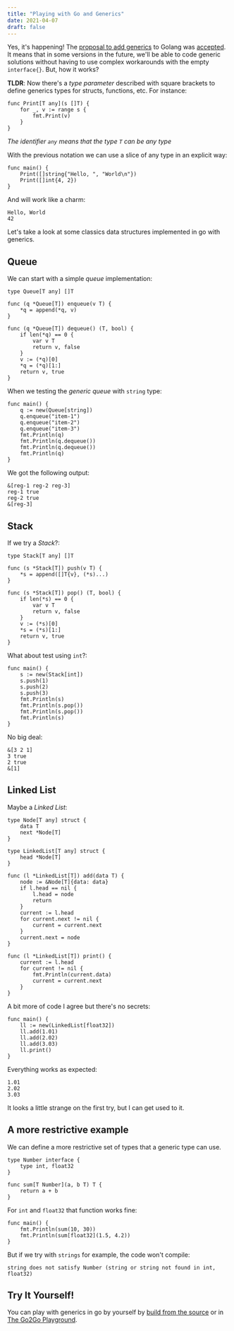 ```yaml
---
title: "Playing with Go and Generics"
date: 2021-04-07
draft: false
---
```


Yes, it's happening!
The [proposal to add generics](https://go.googlesource.com/proposal/+/refs/heads/master/design/43651-type-parameters.md) to Golang was [accepted](https://github.com/golang/go/issues/43651#issuecomment-776944155).
It means that in some versions in the future, we'll be able to code generic solutions without having to use complex workarounds with the empty `interface{}`.
But, how it works?

**TLDR**: Now there's a _type parameter_ described with square brackets to define generics types for structs, functions, etc.
For instance:
```golang
func Print[T any](s []T) {
	for _, v := range s {
		fmt.Print(v)
	}
}
```
_The identifier `any` means that the type `T` can be any type_

With the previous notation we can use a slice of any type in an explicit way:

```golang
func main() {
	Print([]string{"Hello, ", "World\n"})
	Print([]int{4, 2})
}
```
And will work like a charm:
```
Hello, World
42
```
Let's take a look at some classics data structures implemented in go with generics.

## Queue
We can start with a simple _queue_ implementation:

```golang
type Queue[T any] []T

func (q *Queue[T]) enqueue(v T) {
	*q = append(*q, v)
}

func (q *Queue[T]) dequeue() (T, bool) {
	if len(*q) == 0 {
		var v T
		return v, false
	}
	v := (*q)[0]
	*q = (*q)[1:]
	return v, true
}
```

When we testing the _generic queue_ with `string` type:
```golang
func main() {
	q := new(Queue[string])
	q.enqueue("item-1")
	q.enqueue("item-2")
	q.enqueue("item-3")
	fmt.Println(q)
	fmt.Println(q.dequeue())
	fmt.Println(q.dequeue())
	fmt.Println(q)
}
```
We got the following output:
```
&[reg-1 reg-2 reg-3]
reg-1 true
reg-2 true
&[reg-3]
```

## Stack
If we try a _Stack_?:
```golang
type Stack[T any] []T

func (s *Stack[T]) push(v T) {
	*s = append([]T{v}, (*s)...)
}

func (s *Stack[T]) pop() (T, bool) {
	if len(*s) == 0 {
		var v T
		return v, false
	}
	v := (*s)[0]
	*s = (*s)[1:]
	return v, true
}
```
What about test using `int`?:
```golang
func main() {
	s := new(Stack[int])
	s.push(1)
	s.push(2)
	s.push(3)
	fmt.Println(s)
	fmt.Println(s.pop())
	fmt.Println(s.pop())
	fmt.Println(s)
}
```
No big deal:
```
&[3 2 1]
3 true
2 true
&[1]
```

## Linked List
Maybe a _Linked List_:
```golang
type Node[T any] struct {
	data T
	next *Node[T]
}

type LinkedList[T any] struct {
	head *Node[T]
}

func (l *LinkedList[T]) add(data T) {
	node := &Node[T]{data: data}
	if l.head == nil {
		l.head = node
		return
	}
	current := l.head
	for current.next != nil {
		current = current.next
	}
	current.next = node
}

func (l *LinkedList[T]) print() {
	current := l.head
	for current != nil {
		fmt.Println(current.data)
		current = current.next
	}
}
```
A bit more of code I agree but there's no secrets:
```golang
func main() {
	ll := new(LinkedList[float32])
	ll.add(1.01)
	ll.add(2.02)
	ll.add(3.03)
	ll.print()
}
```
Everything works as expected:
```
1.01
2.02
3.03
```

It looks a little strange on the first try, but I can get used to it.

## A more restrictive example

We can define a more restrictive set of types that a generic type can use.

```golang
type Number interface {
	type int, float32
}

func sum[T Number](a, b T) T {
	return a + b
}
```
For `int` and `float32` that function works fine:
```golang
func main() {
	fmt.Println(sum(10, 30))
	fmt.Println(sum[float32](1.5, 4.2))
}
```
But if we try with `strings` for example, the code won't compile:

```
string does not satisfy Number (string or string not found in int, float32)
```

## Try It Yourself!
You can play with generics in go by yourself by [build from the source](https://go.googlesource.com/go/+/refs/heads/dev.go2go/README.go2go.md) or in [The Go2Go Playground](https://go2goplay.golang.org/).
